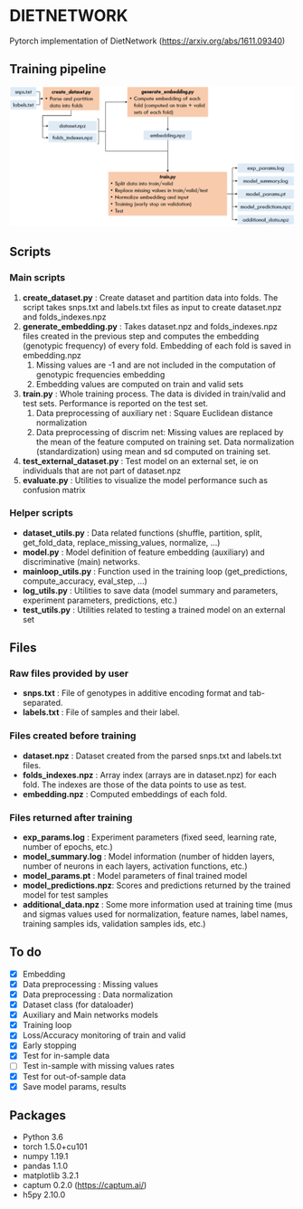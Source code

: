 # DIETNETWORK

Pytorch implementation of DietNetwork (https://arxiv.org/abs/1611.09340)
## Training pipeline

![code_wf](Images/dn_workflow.png)
## Scripts
### Main scripts
1. **create_dataset.py** : Create dataset and partition data into folds. The script takes snps.txt and labels.txt files as input to create dataset.npz and folds_indexes.npz
1. **generate_embedding.py** : Takes dataset.npz and folds_indexes.npz files created in the previous step and computes the embedding (genotypic frequency) of every fold. Embedding of each fold is saved in embedding.npz
    1. Missing values are -1 and are not included in the computation of genotypic frequencies embedding
    1. Embedding values are computed on train and valid sets
1. **train.py** : Whole training process. The data is divided in train/valid and test sets. Performance is reported on the test set.
    1. Data preprocessing of auxiliary net : Square Euclidean distance normalization
    1. Data preprocessing of discrim net: Missing values are replaced by the mean of the feature computed on training set. Data normalization (standardization) using mean and sd computed on training set.
1. **test_external_dataset.py** : Test model on an external set, ie on individuals that are not part of dataset.npz
1. **evaluate.py** : Utilities to visualize the model performance such as confusion matrix
  
### Helper scripts
- **dataset_utils.py** : Data related functions (shuffle, partition, split, get_fold_data, replace_missing_values, normalize, ...)
- **model.py** : Model definition of feature embedding (auxiliary) and discriminative (main) networks.
- **mainloop_utils.py** : Function used in the training loop (get_predictions, compute_accuracy, eval_step, ...)
- **log_utils.py** : Utilities to save data (model summary and parameters, experiment parameters, predictions, etc.)
- **test_utils.py** : Utilities related to testing a trained model on an external set

## Files
### Raw files provided by user
- **snps.txt** : File of genotypes in additive encoding format and tab-separated.
- **labels.txt** : File of samples and their label.
### Files created before training
- **dataset.npz** : Dataset created from the parsed snps.txt and labels.txt files.
- **folds_indexes.npz** : Array index (arrays are in dataset.npz) for each fold. The indexes are those of the data points to use as test.
- **embedding.npz** : Computed embeddings of each fold.
### Files returned after training
- **exp_params.log** : Experiment parameters (fixed seed, learning rate, number of epochs, etc.)
- **model_summary.log** : Model information (number of hidden layers, number of neurons in each layers, activation functions, etc.)
- **model_params.pt** : Model parameters of final trained model
- **model_predictions.npz**: Scores and predictions returned by the trained model for test samples
- **additional_data.npz** : Some more information used at training time (mus and sigmas values used for normalization, feature names, label names, training samples ids, validation samples ids, etc.) 

## To do
- [x] Embedding
- [x] Data preprocessing : Missing values
- [x] Data preprocessing : Data normalization
- [x] Dataset class (for dataloader)
- [x] Auxiliary and Main networks models
- [x] Training loop
- [x] Loss/Accuracy monitoring of train and valid
- [x] Early stopping
- [x] Test for in-sample data
- [ ] Test in-sample with missing values rates
- [x] Test for out-of-sample data
- [x] Save model params, results

## Packages
- Python 3.6
- torch 1.5.0+cu101
- numpy 1.19.1
- pandas 1.1.0
- matplotlib 3.2.1
- captum 0.2.0 (https://captum.ai/)
- h5py 2.10.0
